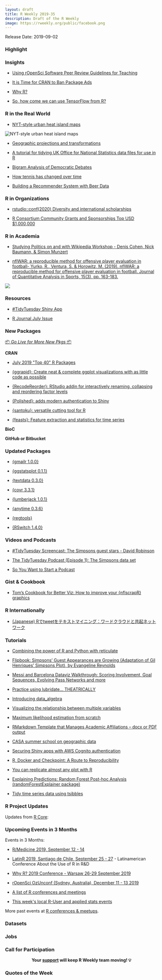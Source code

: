 ```yaml
---
layout: draft
title: R Weekly 2019-35
description: Draft of the R Weekly
image: https://rweekly.org/public/facebook.png
---
```


Release Date: 2019-09-02

###  Highlight



### Insights


+ [Using rOpenSci Software Peer Review Guidelines for Teaching](https://ropensci.org/blog/2019/08/27/software-peer-review-guidelines-for-teaching/)


+ [It is Time for CRAN to Ban Package Ads](http://www.win-vector.com/blog/2019/08/it-is-time-for-cran-to-ban-package-ads/)

+ [Why R?](http://www.win-vector.com/blog/2019/08/why-r/)

+ [So, how come we can use TensorFlow from R?](https://blogs.rstudio.com/tensorflow/posts/2019-08-29-using-tf-from-r/)


### R in the Real World

+ [NYT-style urban heat island maps](https://www.katiejolly.io/blog/2019-08-28/nyt-urban-heat)

![NYT-style urban heat island maps](https://raw.githubusercontent.com/rweekly/image/master/2019-09-02/nytmap.png)

+ [Geographic projections and transformations](https://geocompr.github.io/post/2019/crs-projections-transformations/)

+ [A tutorial for tidying UK Office for National Statistics data files for use in R](http://lesscrime.info/post/cleaning-ons-data/)

+ [Bigram Analysis of Democratic Debates](https://rlang.io/bigram-analysis-of-democratic-debates/)

+ [How tennis has changed over time](https://rafaelmenmell.netlify.com/2019/08/28/how-tennis-has-changed-over-time/)

+ [Building a Recommender System with Beer Data](https://datadiarist.github.io/post/building-a-recommendation-system-with-beer-data/)

###  R in Organizations

+ [rstudio::conf(2020) Diversity and international scholarships](https://blog.rstudio.com/2019/08/30/diversity-scholarships/)

+ [R Consortium Community Grants and Sponsorships Top USD $1,000,000](https://www.r-consortium.org/announcement/2019/08/28/r-consortium-community-grants-and-sponsorships-top-usd-1000000)


###  R in Academia

+ [Studying Politics on and with Wikipedia Workshop - Denis Cohen, Nick Baumann, & Simon Munzert](https://www.mzes.uni-mannheim.de/socialsciencedatalab/article/studying-politics-wikipedia/)

+ [nflWAR: a reproducible method for offensive player evaluation in football- Yurko, R., Ventura, S. & Horowitz, M. (2019). nflWAR: a reproducible method for offensive player evaluation in football. Journal of Quantitative Analysis in Sports, 15(3), pp. 163-183.](https://www.degruyter.com/view/j/jqas.2019.15.issue-3/jqas-2018-0010/jqas-2018-0010.xml)

![](https://raw.githubusercontent.com/rweekly/image/master/2019-09-02/nflscrapr.jpg)

###  Resources

+ [#TidyTuesday Shiny App](https://nsgrantham.shinyapps.io/tidytuesdayrocks/)


+ [R Journal July Issue](https://matloff.wordpress.com/2019/08/26/r-journal-july-issue/)


###  New Packages

<p class="added-hostname"><a href="https://rweekly.org/live" target="_blank" class="externalLink">📦 <i>Go Live for More New Pkgs</i> 📦</a></p>

**CRAN**

+ [July 2019 "Top 40" R Packages](https://rviews.rstudio.com/2019/08/29/july-2019-top-40-r-packages/)

+ [{ggrapid}: Create neat & complete ggplot visualizations with as little code as possible](https://konradsemsch.netlify.com/2019/08/2019-08-29-ggrapid-create-neat-and-complete-ggplot-visualizations-with-as-little-code-as-possible/#disqus_thread)

+ [{RecodeReorder}: RStudio addin for interactively renaming, collapsing and reordering factor levels](https://milosvilotic.netlify.com/post/recode-reorder-rstudio-addin/)

+ [{Polished}: adds modern authentication to Shiny](https://www.tychobra.com/posts/2019_08_27_announcing_polished/)

+ [{santoku}: versatile cutting tool for R](https://hughjonesd.github.io/santoku/)

+ [{feasts}: Feature extraction and statistics for time series](https://www.mitchelloharawild.com/blog/feasts/)

**BioC**



**GitHub or Bitbucket**



### Updated Packages

+ [{gmailr 1.0.0}](https://www.tidyverse.org/articles/2019/08/gmailr-1-0-0/)

+ [{ggstatsplot 0.1.1}](https://cran.r-project.org/web/packages/ggstatsplot/news/news.html)

+ [{textdata 0.3.0}](https://github.com/emilhvitfeldt/textdata)

+ [{covr 3.3.1}](https://github.com/r-lib/covr/releases/tag/v3.3.1)

+ [{lumberjack 1.0.1}](https://cran.r-project.org/web/packages/lumberjack/index.html)

+ [{anytime 0.3.6}](http://dirk.eddelbuettel.com/blog/2019/08/29#anytime_0.3.6)

+ [{regtools}](https://matloff.wordpress.com/2019/08/25/new-version-of-regtools-package/)


+ [{RSwitch 1.4.0}](https://rud.is/b/2019/08/26/rswitch-1-4-0-released/)


###  Videos and Podcasts

+ [#TidyTuesday Screencast: The Simpsons guest stars - David Robinson](https://t.co/Zw763ENYOq?amp=1)

+ [The TidyTuesday Podcast (Episode 1): The Simpsons data set](https://tidytuesday.fireside.fm/1)

+ [So You Want to Start a Podcast](https://simplystatistics.org/2019/08/27/so-you-want-to-start-a-podcast/)

### Gist & Cookbook

+ [Tom’s Cookbook for Better Viz: How to improve your {nflscrapR} graphics](https://jthomasmock.github.io/nfl_plotting_cookbook/)

### R Internationally

+ [(Japanese) Rでtweetをテキストマイニング：ワードクラウドと共起ネットワーク](https://www.medi-08-data-06.work/entry/text_mining)

###  Tutorials

+ [Combining the power of R and Python with reticulate](https://www.programmingwithr.com/combining-the-power-of-r-and-python-with-reticulate/)

+ [Flipbook: Simpsons’ Guest Appearances are Growing
(Adaptation of Gil Henriques’ Simpsons Plot), by Evangeline Reynolds](https://evamaerey.github.io/tidytuesday_walk_through/simpsons.html#1)

+ [Messi and Barcelona Dataviz Walkthrough: Scoring Involvement, Goal Sequences, Evolving Pass Networks and more](https://wiscostret.wordpress.com/2019/08/25/messi-and-barcelona-dataviz-walkthrough/)



+ [Practice using lubridate... THEATRICALLY](https://juliasilge.com/blog/lubridate-london-stage/)



+ [Introducing data_algebra](http://www.win-vector.com/blog/2019/08/introducing-data_algebra/)

+ [Visualizing the relationship between multiple variables](https://statisticaloddsandends.wordpress.com/2019/08/24/visualizing-the-relationship-between-multiple-variables/)

+ [Maximum likelihood estimation from scratch](https://alemorales.info/post/mle-nonlinear/)

+ [RMarkdown Template that Manages Academic Affiliations – docx or PDF output](http://labrtorian.com/2019/08/26/rmarkdown-template-that-manages-academic-affiliations/)

+ [CASA summer school on geographic data](https://www.robinlovelace.net/2019/08/28/casa-summer-school-on-geographic-data/)

+ [Securing Shiny apps with AWS Cognito authentication](https://adisarid.github.io/post/2019-08-10-cognito-shiny-authentication/)

+ [R, Docker and Checkpoint: A Route to Reproducibility](https://datawookie.netlify.com/blog/2019/08/r-docker-and-checkpoint-a-route-to-reproducibility/)

+ [You can replicate almost any plot with R](https://simplystatistics.org/2019/08/28/you-can-replicate-almost-any-plot-with-ggplot2/)

+ [Explaining Predictions: Random Forest Post-hoc Analysis (randomForestExplainer package)](https://notast.netlify.com/post/explaining-predictions-random-forest-post-hoc-analysis-randomforestexplainer-package/)

+ [Tidy time series data using tsibbles](https://robjhyndman.com/hyndsight/tsibbles/)

<!--<div class="post-more-begi
n></div><div class="post-more-end"></div>-->

###  R Project Updates

Updates from [R Core](http://developer.r-project.org/blosxom.cgi/R-devel/NEWS):


###  Upcoming Events in 3 Months

Events in 3 Months:

+ [R/Medicine 2019, September 12 - 14](https://r-medicine.com/)

+ [LatinR 2019, Santiago de Chile, September 25 - 27](http://latin-r.com) - Latinamerican Conference About the Use of R in R&D

+ [Why R? 2019 Conference - Warsaw 26-29 September 2019](http://whyr.pl/2019/)

+ [rOpenSci OzUnconf (Sydney, Australia), December 11 - 13 2019](https://ozunconf19.ropensci.org/)

+ [A list of R conferences and meetings](https://jumpingrivers.github.io/meetingsR/events.html)

+ [This week's local R-User and applied stats events](https://community.rstudio.com/c/irl)


More past events at [R conferences & meetups](https://conf.rweekly.org).


### Datasets

### Jobs




###  Call for Participation


<p class="hide-support added-hostname support-rweekly" style="text-align: center;font-weight: bold;">Your <a class="non-visited externalLink" href="https://www.patreon.com/rweekly" onclick="pas(this)">support</a> will keep R Weekly team moving! 💡</p>

###  Quotes of the Week

